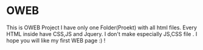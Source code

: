 # OWEB
This is OWEB Project
I have only one Folder(Proekt) with all html files.
Every HTML inside have CSS,JS and Jquery.
I don't make especially JS,CSS file .
I hope you will like my first WEB page :) !
